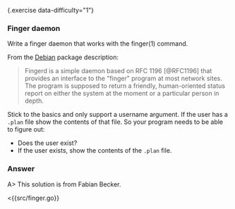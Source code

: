 {.exercise data-difficulty="1"}
### Finger daemon

Write a finger daemon that works with the finger(1) command.

From the [Debian](https://www.debian.org) package description:

> Fingerd is a simple daemon based on RFC 1196 [@RFC1196] that provides an interface to the
> "finger" program at most network sites.  The program is supposed to return a
> friendly, human-oriented status report on either the system at the moment or a
> particular person in depth.


Stick to the basics and only support a username argument. If the user has a `.plan` file
show the contents of that file. So your program needs to be able to figure out:

* Does the user exist?
* If the user exists, show the contents of the `.plan` file.

### Answer
A> This solution is from Fabian Becker.

<{{src/finger.go}}

